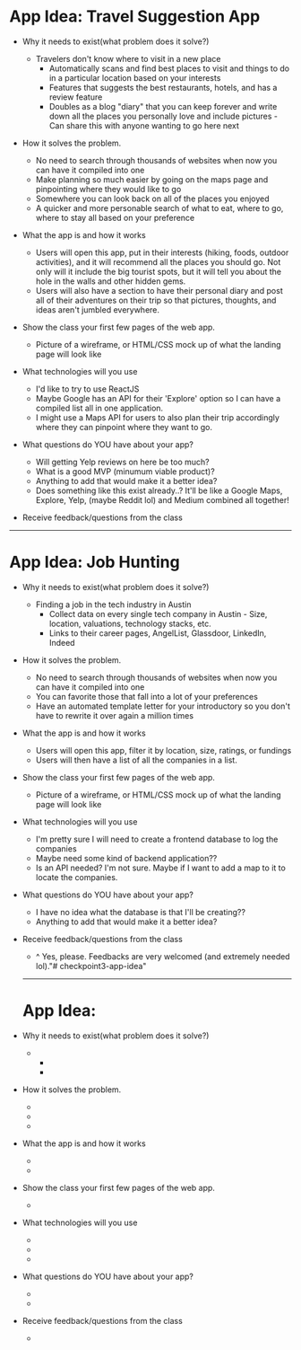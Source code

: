 # App Idea: Travel Suggestion App

* Why it needs to exist(what problem does it solve?)

    * Travelers don't know where to visit in a new place
        * Automatically scans and find best places to visit and things to do in a particular location based on your interests
        * Features that suggests the best restaurants, hotels, and has a review feature
        * Doubles as a blog "diary" that you can keep forever and write down all the places you personally love and include pictures - Can share this with anyone wanting to go here next

* How it solves the problem.

    * No need to search through thousands of websites when now you can have it compiled into one
    * Make planning so much easier by going on the maps page and pinpointing where they would like to go
    * Somewhere you can look back on all of the places you enjoyed
    * A quicker and more personable search of what to eat, where to go, where to stay all based on your preference

* What the app is and how it works

    * Users will open this app, put in their interests (hiking, foods, outdoor activities), and it will recommend all the places you should go. Not only will it include the big tourist spots, but it will tell you about the hole in the walls and other hidden gems.
    * Users will also have a section to have their personal diary and post all of their adventures on their trip so that pictures, thoughts, and ideas aren't jumbled everywhere.

* Show the class your first few pages of the web app.

    * Picture of a wireframe, or HTML/CSS mock up of what the landing page will look like

* What technologies will you use

    * I'd like to try to use ReactJS
    * Maybe Google has an API for their 'Explore' option so I can have a compiled list all in one application.
    * I might use a Maps API for users to also plan their trip accordingly where they can pinpoint where they want to go.

* What questions do YOU have about your app?

    * Will getting Yelp reviews on here be too much?
    * What is a good MVP (minumum viable product)? 
    * Anything to add that would make it a better idea?
    * Does something like this exist already..? It'll be like a Google Maps, Explore, Yelp, (maybe Reddit lol) and Medium combined all together!

* Receive feedback/questions from the class


<hr>


# App Idea: Job Hunting

* Why it needs to exist(what problem does it solve?)

    * Finding a job in the tech industry in Austin
        * Collect data on every single tech company in Austin - Size, location, valuations, technology stacks, etc.
        * Links to their career pages, AngelList, Glassdoor, LinkedIn, Indeed

* How it solves the problem.

    * No need to search through thousands of websites when now you can have it compiled into one
    * You can favorite those that fall into a lot of your preferences
    * Have an automated template letter for your introductory so you don't have to rewrite it over again a million times

* What the app is and how it works

    * Users will open this app, filter it by location, size, ratings, or fundings
    * Users will then have a list of all the companies in a list.

* Show the class your first few pages of the web app.

    * Picture of a wireframe, or HTML/CSS mock up of what the landing page will look like

* What technologies will you use

    * I'm pretty sure I will need to create a frontend database to log the companies
    * Maybe need some kind of backend application??
    * Is an API needed? I'm not sure. Maybe if I want to add a map to it to locate the companies.

* What questions do YOU have about your app?

    * I have no idea what the database is that I'll be creating??
    * Anything to add that would make it a better idea?

* Receive feedback/questions from the class

    * ^ Yes, please. Feedbacks are very welcomed (and extremely needed lol)."# checkpoint3-app-idea" 
    
   <hr>
   
   # App Idea: 

* Why it needs to exist(what problem does it solve?)

    * 
        * 
        * 

* How it solves the problem.

    * 
    *
    *

* What the app is and how it works

    * 
    * 

* Show the class your first few pages of the web app.

    * 

* What technologies will you use

    * 
    * 
    * 

* What questions do YOU have about your app?

    * 
    * 

* Receive feedback/questions from the class

    * 

